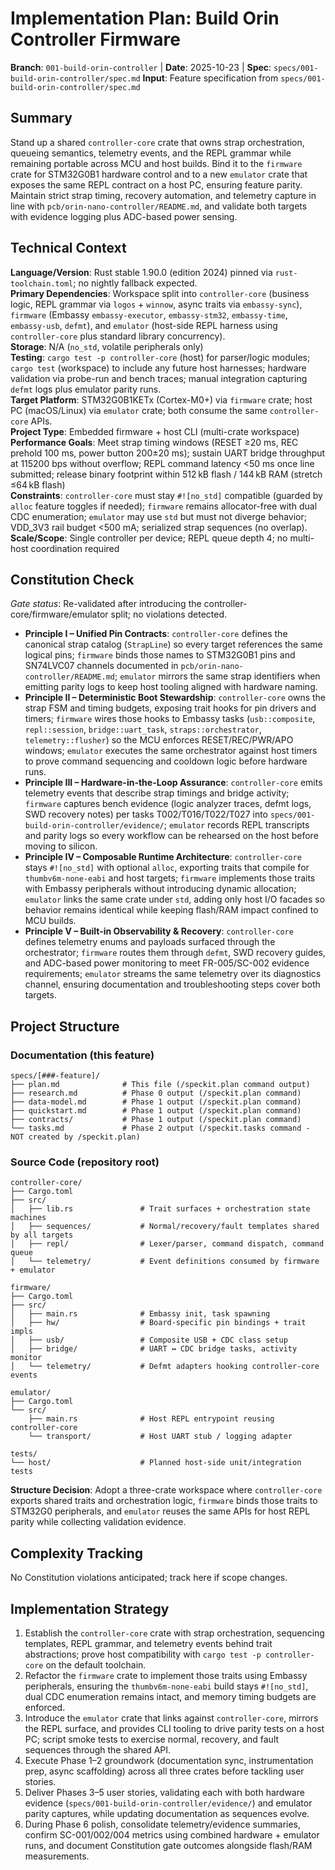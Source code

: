# Implementation Plan: Build Orin Controller Firmware

**Branch**: `001-build-orin-controller` | **Date**: 2025-10-23 | **Spec**: `specs/001-build-orin-controller/spec.md`
**Input**: Feature specification from `specs/001-build-orin-controller/spec.md`

## Summary

Stand up a shared `controller-core` crate that owns strap orchestration, queueing semantics, telemetry events, and the REPL grammar while remaining portable across MCU and host builds. Bind it to the `firmware` crate for STM32G0B1 hardware control and to a new `emulator` crate that exposes the same REPL contract on a host PC, ensuring feature parity. Maintain strict strap timing, recovery automation, and telemetry capture in line with `pcb/orin-nano-controller/README.md`, and validate both targets with evidence logging plus ADC-based power sensing.

## Technical Context

**Language/Version**: Rust stable 1.90.0 (edition 2024) pinned via `rust-toolchain.toml`; no nightly fallback expected.  
**Primary Dependencies**: Workspace split into `controller-core` (business logic, REPL grammar via `logos` + `winnow`, async traits via `embassy-sync`), `firmware` (Embassy `embassy-executor`, `embassy-stm32`, `embassy-time`, `embassy-usb`, `defmt`), and `emulator` (host-side REPL harness using `controller-core` plus standard library concurrency).  
**Storage**: N/A (`no_std`, volatile peripherals only)  
**Testing**: `cargo test -p controller-core` (host) for parser/logic modules; `cargo test` (workspace) to include any future host harnesses; hardware validation via probe-run and bench traces; manual integration capturing `defmt` logs plus emulator parity runs.  
**Target Platform**: STM32G0B1KETx (Cortex-M0+) via `firmware` crate; host PC (macOS/Linux) via `emulator` crate; both consume the same `controller-core` APIs.  
**Project Type**: Embedded firmware + host CLI (multi-crate workspace)  
**Performance Goals**: Meet strap timing windows (RESET ≥20 ms, REC prehold 100 ms, power button 200±20 ms); sustain UART bridge throughput at 115200 bps without overflow; REPL command latency <50 ms once line submitted; release binary footprint within 512 kB flash / 144 kB RAM (stretch ≤64 kB flash)  
**Constraints**: `controller-core` must stay `#![no_std]` compatible (guarded by `alloc` feature toggles if needed); `firmware` remains allocator-free with dual CDC enumeration; `emulator` may use `std` but must not diverge behavior; VDD_3V3 rail budget <500 mA; serialized strap sequences (no overlap).  
**Scale/Scope**: Single controller per device; REPL queue depth 4; no multi-host coordination required

## Constitution Check

*Gate status*: Re-validated after introducing the controller-core/firmware/emulator split; no violations detected.

- **Principle I – Unified Pin Contracts**: `controller-core` defines the canonical strap catalog (`StrapLine`) so every target references the same logical pins; `firmware` binds those names to STM32G0B1 pins and SN74LVC07 channels documented in `pcb/orin-nano-controller/README.md`; `emulator` mirrors the same strap identifiers when emitting parity logs to keep host tooling aligned with hardware naming.
- **Principle II – Deterministic Boot Stewardship**: `controller-core` owns the strap FSM and timing budgets, exposing trait hooks for pin drivers and timers; `firmware` wires those hooks to Embassy tasks (`usb::composite`, `repl::session`, `bridge::uart_task`, `straps::orchestrator`, `telemetry::flusher`) so the MCU enforces RESET/REC/PWR/APO windows; `emulator` executes the same orchestrator against host timers to prove command sequencing and cooldown logic before hardware runs.
- **Principle III – Hardware-in-the-Loop Assurance**: `controller-core` emits telemetry events that describe strap timings and bridge activity; `firmware` captures bench evidence (logic analyzer traces, defmt logs, SWD recovery notes) per tasks T002/T016/T022/T027 into `specs/001-build-orin-controller/evidence/`; `emulator` records REPL transcripts and parity logs so every workflow can be rehearsed on the host before moving to silicon.
- **Principle IV – Composable Runtime Architecture**: `controller-core` stays `#![no_std]` with optional `alloc`, exporting traits that compile for `thumbv6m-none-eabi` and host targets; `firmware` implements those traits with Embassy peripherals without introducing dynamic allocation; `emulator` links the same crate under `std`, adding only host I/O facades so behavior remains identical while keeping flash/RAM impact confined to MCU builds.
- **Principle V – Built-in Observability & Recovery**: `controller-core` defines telemetry enums and payloads surfaced through the orchestrator; `firmware` routes them through `defmt`, SWD recovery guides, and ADC-based power monitoring to meet FR-005/SC-002 evidence requirements; `emulator` streams the same telemetry over its diagnostics channel, ensuring documentation and troubleshooting steps cover both targets.

## Project Structure

### Documentation (this feature)

```text
specs/[###-feature]/
├── plan.md              # This file (/speckit.plan command output)
├── research.md          # Phase 0 output (/speckit.plan command)
├── data-model.md        # Phase 1 output (/speckit.plan command)
├── quickstart.md        # Phase 1 output (/speckit.plan command)
├── contracts/           # Phase 1 output (/speckit.plan command)
└── tasks.md             # Phase 2 output (/speckit.tasks command - NOT created by /speckit.plan)
```

### Source Code (repository root)
```text
controller-core/
├── Cargo.toml
├── src/
│   ├── lib.rs               # Trait surfaces + orchestration state machines
│   ├── sequences/           # Normal/recovery/fault templates shared by all targets
│   ├── repl/                # Lexer/parser, command dispatch, command queue
│   └── telemetry/           # Event definitions consumed by firmware + emulator

firmware/
├── Cargo.toml
├── src/
│   ├── main.rs              # Embassy init, task spawning
│   ├── hw/                  # Board-specific pin bindings + trait impls
│   ├── usb/                 # Composite USB + CDC class setup
│   ├── bridge/              # UART ↔ CDC bridge tasks, activity monitor
│   └── telemetry/           # Defmt adapters hooking controller-core events

emulator/
├── Cargo.toml
└── src/
    ├── main.rs              # Host REPL entrypoint reusing controller-core
    └── transport/           # Host UART stub / logging adapter

tests/
└── host/                    # Planned host-side unit/integration tests
```

**Structure Decision**: Adopt a three-crate workspace where `controller-core` exports shared traits and orchestration logic, `firmware` binds those traits to STM32G0 peripherals, and `emulator` reuses the same APIs for host REPL parity while collecting validation evidence.

## Complexity Tracking

No Constitution violations anticipated; track here if scope changes.

## Implementation Strategy

1. Establish the `controller-core` crate with strap orchestration, sequencing templates, REPL grammar, and telemetry events behind trait abstractions; prove host compatibility with `cargo test -p controller-core` on the default toolchain.
2. Refactor the `firmware` crate to implement those traits using Embassy peripherals, ensuring the `thumbv6m-none-eabi` build stays `#![no_std]`, dual CDC enumeration remains intact, and memory timing budgets are enforced.
3. Introduce the `emulator` crate that links against `controller-core`, mirrors the REPL surface, and provides CLI tooling to drive parity tests on a host PC; script smoke tests to exercise normal, recovery, and fault sequences through the shared API.
4. Execute Phase 1–2 groundwork (documentation sync, instrumentation prep, async scaffolding) across all three crates before tackling user stories.
5. Deliver Phases 3–5 user stories, validating each with both hardware evidence (`specs/001-build-orin-controller/evidence/`) and emulator parity captures, while updating documentation as sequences evolve.
6. During Phase 6 polish, consolidate telemetry/evidence summaries, confirm SC-001/002/004 metrics using combined hardware + emulator runs, and document Constitution gate outcomes alongside flash/RAM measurements.
